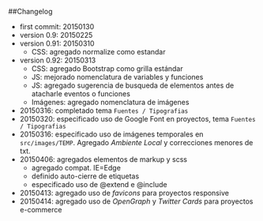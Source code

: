 ##Changelog
- first commit: 20150130
- version 0.9: 20150225
- version 0.91: 20150310
	- CSS: agregado normalize como estandar
- version 0.92: 20150313
	- 	CSS: agregado Bootstrap como grilla estándar
	-  JS: mejorado nomenclatura de variables y funciones
	-  JS: agregado sugerencia de busqueda de elementos antes de atacharle eventos o funciones
	-  Imágenes: agregado nomenclatura de imágenes
- 20150316: completado tema `Fuentes / Tipografias`
- 20150320: especificado uso de Google Font en proyectos, tema `Fuentes / Tipografias`
- 20150316: especificado uso de imágenes temporales en `src/images/TEMP`. Agregado *Ambiente Local* y correcciones menores de txt.
- 20150406: agregados elementos de markup y scss
	- agregado compat. IE=Edge
	- definido auto-cierre de etiquetas
	- especificado uso de @extend e @include
- 20150413: agregado uso de *favicons* para proyectos responsive
- 20150414: agregado uso de *OpenGraph* y *Twitter Cards* para proyectos e-commerce